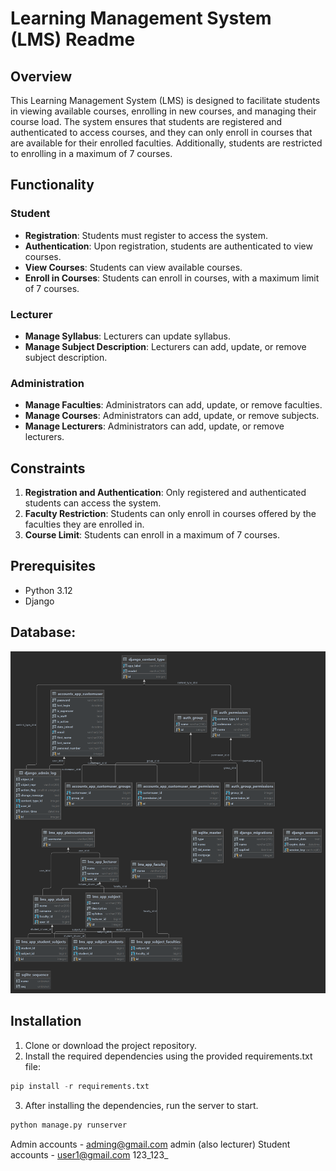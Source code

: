 # Learning Management System (LMS) Readme

## Overview
This Learning Management System (LMS) is designed to facilitate students in viewing available courses, enrolling in new courses, and managing their course load. The system ensures that students are registered and authenticated to access courses, and they can only enroll in courses that are available for their enrolled faculties. Additionally, students are restricted to enrolling in a maximum of 7 courses.

## Functionality
### Student
- **Registration**: Students must register to access the system.
- **Authentication**: Upon registration, students are authenticated to view courses.
- **View Courses**: Students can view available courses.
- **Enroll in Courses**: Students can enroll in courses, with a maximum limit of 7 courses.

### Lecturer
- **Manage Syllabus**: Lecturers can update syllabus.
- **Manage Subject Description**: Lecturers can add, update, or remove subject description.
### Administration
- **Manage Faculties**: Administrators can add, update, or remove faculties.
- **Manage Courses**: Administrators can add, update, or remove subjects.
- **Manage Lecturers**: Administrators can add, update, or remove lecturers.

## Constraints
1. **Registration and Authentication**: Only registered and authenticated students can access the system.
2. **Faculty Restriction**: Students can only enroll in courses offered by the faculties they are enrolled in.
3. **Course Limit**: Students can enroll in a maximum of 7 courses.

## Prerequisites
- Python 3.12
- Django

## Database:
![database](https://github.com/offonyes/LMS/blob/main/database_structure.png)
## Installation
1. Clone or download the project repository.
2. Install the required dependencies using the provided requirements.txt file:

```py
pip install -r requirements.txt
```
3. After installing the dependencies, run the server to start.
```py
python manage.py runserver
```
Admin accounts - adming@gmail.com admin (also lecturer)
Student accounts - user1@gmail.com 123_123_
